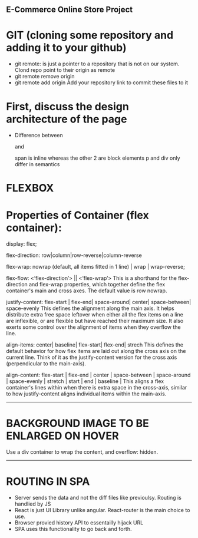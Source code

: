 ## E-Commerce Online Store Project

# GIT (cloning some repository and adding it to your github)

- git remote: is just a pointer to a repository that is not on our system. Clond repo point to their origin as remote
- git remote remove origin
- git remote add origin <your repote repo link> Add your repository link to commit these files to it

# First, discuss the design architecture of the page

- Difference between <span> <p> and <div>
  span is inline whereas the other 2 are block elements
  p and div only differ in semantics

# FLEXBOX

# Properties of Container (flex container):

display: flex;

flex-direction: row|column|row-reverse|column-reverse

flex-wrap: nowrap (default, all items fitted in 1 line) | wrap | wrap-reverse;

flex-flow: <‘flex-direction’> || <‘flex-wrap’>
This is a shorthand for the flex-direction and flex-wrap properties, which together define the flex container's main and cross axes. The default value is row nowrap.

justify-content: flex-start | flex-end| space-around| center| space-between| space-evenly
This defines the alignment along the main axis. It helps distribute extra free space leftover when either all the flex items on a line are inflexible, or are flexible but have reached their maximum size. It also exerts some control over the alignment of items when they overflow the line.

align-items: center| baseline| flex-start| flex-end| strech
This defines the default behavior for how flex items are laid out along the cross axis on the current line. Think of it as the justify-content version for the cross axis (perpendicular to the main-axis).

align-content: flex-start | flex-end | center | space-between | space-around | space-evenly | stretch | start | end | baseline |
This aligns a flex container's lines within when there is extra space in the cross-axis, similar to how justify-content aligns individual items within the main-axis.

---

# BACKGROUND IMAGE TO BE ENLARGED ON HOVER

Use a div container to wrap the content, and overflow: hidden.

---

# ROUTING IN SPA

- Server sends the data and not the diff files like previoulsy. Routing is handlied by JS
- React is just UI Library unlike angular. React-router is the main choice to use.
- Browser provied history API to essentailly hijack URL
- SPA uses this functionality to go back and forth.
